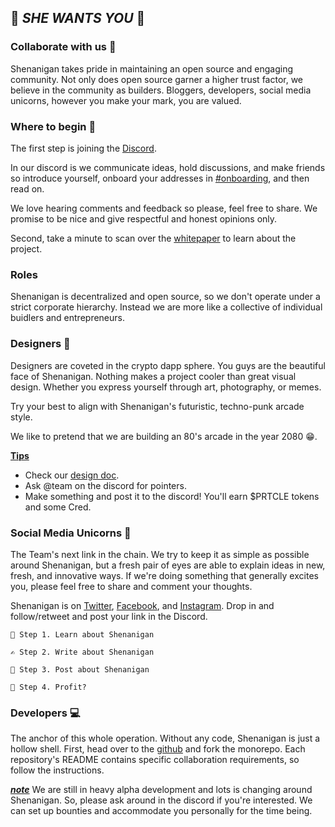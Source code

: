 ## 👊️ *SHE WANTS YOU* 👊️

### Collaborate with us 👫️

Shenanigan takes pride in maintaining an open source and engaging community. 
Not only does open source garner a higher trust factor, we believe in the community as builders. Bloggers, developers, social media unicorns, however you make your mark, you are valued.

### Where to begin 🔎️

The first step is joining the [Discord](http://www.she.energy/join). 

In our discord is we communicate ideas, hold discussions, and make friends so introduce yourself, onboard your addresses in [#onboarding](https://discord.gg/pmTCTJw), and then read on.

We love hearing comments and feedback so please, feel free to share. We promise to be nice and give respectful and honest opinions only.

Second, take a minute to scan over the [whitepaper](https://she.energy/wiki/whitepaper/) to learn about the project.


### Roles
Shenanigan is decentralized and open source, so we don't operate under a strict corporate hierarchy. Instead we are more like a collective of individual buidlers and entrepreneurs.

### Designers 🎨️

Designers are coveted in the crypto dapp sphere. You guys are the beautiful face of Shenanigan. Nothing makes a project cooler than great visual design. Whether you express yourself through art, photography, or memes.

Try your best to align with Shenanigan's futuristic, techno-punk arcade style.

We like to pretend that we are building an 80's arcade in the year 2080 😁.
  
  **[Tips]()**
  
  * Check our [design doc](https://docs.google.com/document/d/1E0ZrhPARruPgFXbz-cuiQSa7C4yzTrgSN3E-2w6L8cg/edit?usp=sharing).
  * Ask @team on the discord for pointers.
  * Make something and post it to the discord! You'll earn $PRTCLE tokens and some Cred.


### Social Media Unicorns 🦄️

The Team's next link in the chain. We try to keep it as simple as possible around Shenanigan, but a fresh pair of eyes are able to explain ideas in new, fresh, and innovative ways. If we're doing something that generally excites you, please feel free to share and comment your thoughts. 

Shenanigan is on [Twitter](https://twitter.com/She_Dapp), [Facebook](https://www.facebook.com/shenanigan.dapp/), and [Instagram](). Drop in and follow/retweet and post your link in the Discord.

    📖️ Step 1. Learn about Shenanigan

    ✍️ Step 2. Write about Shenanigan 

    📱️ Step 3. Post about Shenanigan 

    💱️ Step 4. Profit? 


### Developers 💻️
The anchor of this whole operation. Without any code, Shenanigan is just a hollow shell. First, head over to the [github](http://github.com/shenanigandapp) and fork the monorepo. Each repository's README contains specific collaboration requirements, so follow the instructions. 

**[_note_]()**  We are still in heavy alpha development and lots is changing around Shenanigan. So, please ask around in the discord if you're interested. We can set up bounties and accommodate you personally for the time being.

